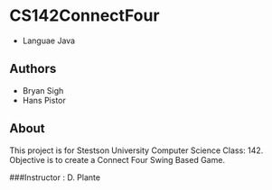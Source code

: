 # CS142ConnectFour
* Languae Java

## Authors
* Bryan Sigh
* Hans Pistor

## About
This project is for Stestson University Computer Science Class: 142. 
Objective is to create a Connect Four Swing Based Game.

###Instructor : D. Plante
